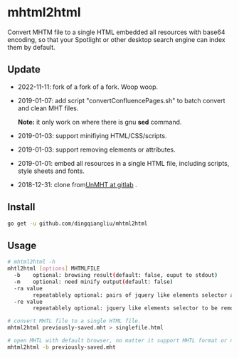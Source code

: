 # mhtml2html

Convert MHTM file to a single HTML embedded all resources with base64 encoding, so that your Spotlight or other desktop search engine can index them by default.

## Update
 
- 2022-11-11: fork of a fork of a fork. Woop woop.

- 2019-01-07: add script "convertConfluencePages.sh" to batch convert and clean MHT files.

  **Note:** it only work on where there is gnu **sed** command.

- 2019-01-03: support minifiying HTML/CSS/scripts. 

- 2019-01-03: support removing elements or attributes.

- 2019-01-01: embed all resources in a single HTML file, including scripts, style sheets and fonts.

- 2018-12-31: clone from[UnMHT at gitlab](https://gitlab.com/opennota/unmht) .

## Install

``` BASH
go get -u github.com/dingqiangliu/mhtml2html
```

## Usage

``` BASH
# mhtml2html -h
mhtl2html [options] MHTMLFILE
  -b	optional: browsing result(default: false, ouput to stdout)
  -m	optional: need minify output(default: false)
  -ra value
    	repeatablely optional: pairs of jquery like elements selector and attribute to be removed
  -re value
    	repeatablely optional: jquery like elements selector to be removed

# convert MHTL file to a single HTML file.
mhtml2html previously-saved.mht > singlefile.html

# open MHTL with default browser, no matter it support MHTL format or not.
mhtml2html -b previously-saved.mht 
```

